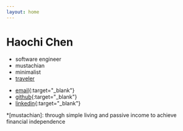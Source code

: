 ```yaml
---
layout: home
---
```


Haochi Chen
===========

* software engineer
* mustachian
* minimalist
* <a href="" ng-click="showCountriesVisited()">traveler</a>

<!-- markdown dumb dumb -->

* [email](//google.com/recaptcha/mailhide/d?k=01V26yBdhRi18xeXD582sXyg==&amp;c=lvGgve5tn8yTQZQonV8vRg==){:target="_blank"}
* [github](//github.com/haochi){:target="_blank"}
* [linkedin](//linkedin.com/in/haochi){:target="_blank"}

*[mustachian]: through simple living and passive income to achieve financial independence
